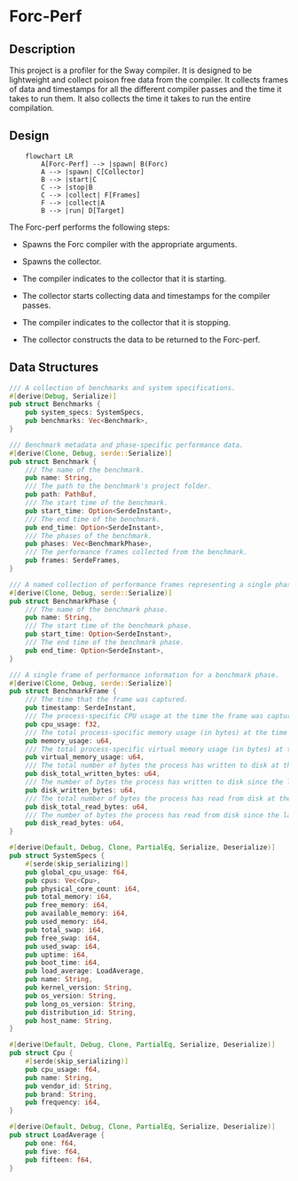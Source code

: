 # Forc-Perf

## Description

This project is a profiler for the Sway compiler. It is designed to be lightweight and collect poison free data from the compiler.
It collects frames of data and timestamps for all the different compiler passes and the time it takes to run them. It also collects the time it takes to run the entire compilation.

## Design

```mermaid
    flowchart LR
        A[Forc-Perf] --> |spawn| B(Forc)
        A --> |spawn| C[Collector]
        B --> |start|C
        C --> |stop|B
        C --> |collect| F[Frames]
        F --> |collect|A
        B --> |run| D[Target]
```

The Forc-perf performs the following steps:

- Spawns the Forc compiler with the appropriate arguments.

- Spawns the collector.

- The compiler indicates to the collector that it is starting.

- The collector starts collecting data and timestamps for the compiler passes.

- The compiler indicates to the collector that it is stopping.

- The collector constructs the data to be returned to the Forc-perf.

## Data Structures

```rust
/// A collection of benchmarks and system specifications.
#[derive(Debug, Serialize)]
pub struct Benchmarks {
    pub system_specs: SystemSpecs,
    pub benchmarks: Vec<Benchmark>,
}

/// Benchmark metadata and phase-specific performance data.
#[derive(Clone, Debug, serde::Serialize)]
pub struct Benchmark {
    /// The name of the benchmark.
    pub name: String,
    /// The path to the benchmark's project folder.
    pub path: PathBuf,
    /// The start time of the benchmark.
    pub start_time: Option<SerdeInstant>,
    /// The end time of the benchmark.
    pub end_time: Option<SerdeInstant>,
    /// The phases of the benchmark.
    pub phases: Vec<BenchmarkPhase>,
    /// The performance frames collected from the benchmark.
    pub frames: SerdeFrames,
}

/// A named collection of performance frames representing a single phase of a benchmark.
#[derive(Clone, Debug, serde::Serialize)]
pub struct BenchmarkPhase {
    /// The name of the benchmark phase.
    pub name: String,
    /// The start time of the benchmark phase.
    pub start_time: Option<SerdeInstant>,
    /// The end time of the benchmark phase.
    pub end_time: Option<SerdeInstant>,
}

/// A single frame of performance information for a benchmark phase.
#[derive(Clone, Debug, serde::Serialize)]
pub struct BenchmarkFrame {
    /// The time that the frame was captured.
    pub timestamp: SerdeInstant,
    /// The process-specific CPU usage at the time the frame was captured.
    pub cpu_usage: f32,
    /// The total process-specific memory usage (in bytes) at the time the frame was captured.
    pub memory_usage: u64,
    /// The total process-specific virtual memory usage (in bytes) at the time the frame was captured.
    pub virtual_memory_usage: u64,
    /// The total number of bytes the process has written to disk at the time the frame was captured.
    pub disk_total_written_bytes: u64,
    /// The number of bytes the process has written to disk since the last refresh at the time the frame was captured.
    pub disk_written_bytes: u64,
    /// The total number of bytes the process has read from disk at the time the frame was captured.
    pub disk_total_read_bytes: u64,
    /// The number of bytes the process has read from disk since the last refresh at the time the frame was captured.
    pub disk_read_bytes: u64,
}

#[derive(Default, Debug, Clone, PartialEq, Serialize, Deserialize)]
pub struct SystemSpecs {
    #[serde(skip_serializing)]
    pub global_cpu_usage: f64,
    pub cpus: Vec<Cpu>,
    pub physical_core_count: i64,
    pub total_memory: i64,
    pub free_memory: i64,
    pub available_memory: i64,
    pub used_memory: i64,
    pub total_swap: i64,
    pub free_swap: i64,
    pub used_swap: i64,
    pub uptime: i64,
    pub boot_time: i64,
    pub load_average: LoadAverage,
    pub name: String,
    pub kernel_version: String,
    pub os_version: String,
    pub long_os_version: String,
    pub distribution_id: String,
    pub host_name: String,
}

#[derive(Default, Debug, Clone, PartialEq, Serialize, Deserialize)]
pub struct Cpu {
    #[serde(skip_serializing)]
    pub cpu_usage: f64,
    pub name: String,
    pub vendor_id: String,
    pub brand: String,
    pub frequency: i64,
}

#[derive(Default, Debug, Clone, PartialEq, Serialize, Deserialize)]
pub struct LoadAverage {
    pub one: f64,
    pub five: f64,
    pub fifteen: f64,
}
```
